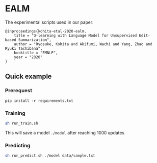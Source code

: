 # EALM

The experimental scripts used in our paper:

```
@inproceedings{kohita-etal-2020-ealm,
    title = "Q-learning with Language Model for Unsupervised Edit-based Summarization",
    author = "Ryosuke, Kohita and Akifumi, Wachi and Yang, Zhao and Ryuki Tachibana",
    booktitle = "EMNLP",
    year = "2020"
}
```

## Quick example
### Prerequest
```
pip install -r requirements.txt
```

### Training

```bash
sh run_train.sh
```

This will save a model `./model` after reaching 1000 updates.

### Predicting
```bash
sh run_predict.sh ./model data/sample.txt
```
